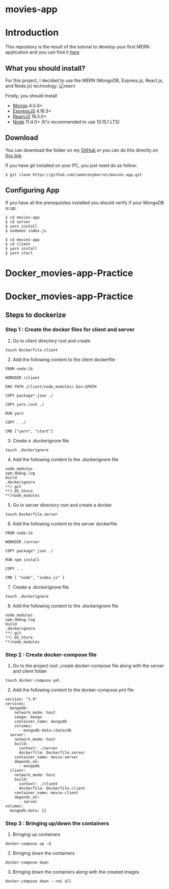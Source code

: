 # movies-app

# Introduction

This repository is the result of the tutorial to develop your first MERN application and you can find it [here](https://medium.com/@samarony.barros/how-to-create-your-first-mern-mongodb-express-js-react-js-and-node-js-stack-7e8b20463e66)

## What you should install?

For this project, I decided to use the MERN (MongoDB, Express.js, React.js, and Node.js) technology.
![mern](https://miro.medium.com/max/678/1*dqvlaszRLvoPmARpOlLN9A.png)

Firstly, you should install

-   [Mongo](https://www.mongodb.com/) 4.0.4+
-   [ExpressJS](https://expressjs.com/) 4.16.3+
-   [ReactJS](https://reactjs.org/) 16.5.0+
-   [Node](https://nodejs.org/en/) 11.4.0+ (It's recommended to use 10.15.1 LTS)

## Download

You can download the folder on my [GitHub](https://github.com/samaronybarros/) or you can do this directly on [this link](https://github.com/samaronybarros/movies-app).

If you have git installed on your PC, you just need do as follow:

```
$ git clone https://github.com/samaronybarros/movies-app.git
```

## Configuring App

If you have all the prerequisites installed you should verify if your MongoDB is up.

```
$ cd movies-app
$ cd server
$ yarn install
$ nodemon index.js
```

```
$ cd movies-app
$ cd client
$ yarn install
$ yarn start
```
# Docker_movies-app-Practice
# Docker_movies-app-Practice


## Steps to dockerize 

### Step 1 : Create the docker files for client and server

1. Go to client directory root and create

```
touch Dockerfile.client

```

2. Add the following content to the client dockerfile

```
FROM node:14

WORKDIR /client

ENV PATH /client/node_modules/.bin:$PATH

COPY package*.json ./

COPY yarn.lock ./

RUN yarn

COPY . ./

CMD ["yarn", "start"]
```

3. Create a .dockerignore file

```
touch .dockerignore
```

4. Add the following content to the .dockerignore file

```
node_modules
npm-debug.log
build
.dockerignore
**/.git
**/.DS_Store
**/node_modules
```

5. Go to server directory root and create a docker 

```
touch Dockerfile.server

```
6. Add the following content to the server dockerfile

```
FROM node:14

WORKDIR /server

COPY package*.json ./

RUN npm install

COPY . .

CMD [ "node", "index.js" ]
```

7. Create a .dockerignore file

```
touch .dockerignore
```

8. Add the following content to the .dockerignore file

```
node_modules
npm-debug.log
build
.dockerignore
**/.git
**/.DS_Store
**/node_modules
```
### Step 2 : Create docker-compose file 

1. Go to the project root ,create docker-compose file along with the server and client folder

```
touch docker-compose.yml
```

2. Add the following content to the docker-compose.yml file

```
version: "3.9" 
services:
  mongodb:
    network_mode: host
    image: mongo
    container_name: mongodb
    volumes:
      - mongodb-data:/data/db
  server:
    network_mode: host
    build:
      context: ./server
      dockerfile: Dockerfile.server
    container_name: movie-server
    depends_on:
      - mongodb
  client:
    network_mode: host
    build:
      context: ./client
      dockerfile: Dockerfile.client
    container_name: movie-client
    depends_on:
      - server
volumes:
  mongodb-data: {}
```

### Step 3 : Bringing up/down the containers

1. Bringing up containers

```
docker-compose up -d
```

2. Bringing down the containers

```
docker-compose down
```

3. Bringing down the containers along with the created images

```
docker-compose down --rmi all
```
